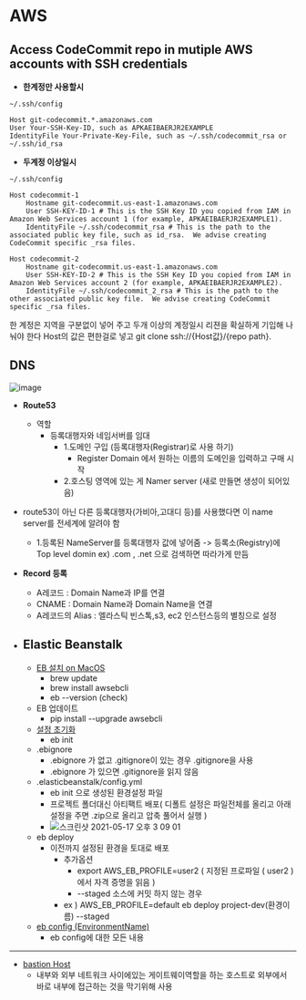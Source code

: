 # AWS


## Access CodeCommit repo in mutiple AWS accounts with SSH credentials

- **한계정만 사용할시**  

```shell
~/.ssh/config

Host git-codecommit.*.amazonaws.com
User Your-SSH-Key-ID, such as APKAEIBAERJR2EXAMPLE
IdentityFile Your-Private-Key-File, such as ~/.ssh/codecommit_rsa or ~/.ssh/id_rsa
```

- **두계정 이상일시**  

```shell
~/.ssh/config

Host codecommit-1
    Hostname git-codecommit.us-east-1.amazonaws.com
    User SSH-KEY-ID-1 # This is the SSH Key ID you copied from IAM in Amazon Web Services account 1 (for example, APKAEIBAERJR2EXAMPLE1).
    IdentityFile ~/.ssh/codecommit_rsa # This is the path to the associated public key file, such as id_rsa.  We advise creating CodeCommit specific _rsa files.
 
Host codecommit-2
    Hostname git-codecommit.us-east-1.amazonaws.com
    User SSH-KEY-ID-2 # This is the SSH Key ID you copied from IAM in Amazon Web Services account 2 (for example, APKAEIBAERJR2EXAMPLE2).
    IdentityFile ~/.ssh/codecommit_2_rsa # This is the path to the other associated public key file.  We advise creating CodeCommit specific _rsa files.
```

한 계정은 지역을 구분없이 넣어 주고 두개 이상의 계정일시 리젼을 확실하게 기입해 나눠야 한다 Host의 값은 편한걸로 넣고 git clone ssh://{Host값}/{repo path}. 

## DNS  
![image](https://user-images.githubusercontent.com/56465854/112920746-8b8cdb80-9144-11eb-8c5b-5b1d547153a6.png)  

- **Route53** 
    - 역할 
        - 등록대행자와 네임서버를 임대
            - 1.도메인 구입 (등록대행자(Registrar)로 사용 하기) 
                - Register Domain 에서 원하는 이름의 도메인을 입력하고 구매 시작
            - 2.호스팅 영역에 있는 게 Namer server (새로 만들면 생성이 되어있음)
- route53이 아닌 다른 등록대행자(가비아,고대디 등)를 사용했다면 이 name server를 전세계에 알려야 함
    - 1.등록된 NameServer를 등록대행자 값에 넣어줌 -> 등록소(Registry)에 Top level domin ex) .com , .net 으로 검색하면 따라가게 만듬

- **Record 등록**  
    - A레코드 : Domain Name과 IP를 연결  
    - CNAME : Domain Name과 Domain Name을 연결  
    - A레코드의 Alias : 엘라스틱 빈스톡,s3, ec2 인스턴스등의 별칭으로 설정  

- ## Elastic Beanstalk
    - [EB 설치 on MacOS](https://docs.aws.amazon.com/ko_kr/elasticbeanstalk/latest/dg/eb-cli3-install-osx.html) 
        -  brew update
        -  brew install awsebcli
        -  eb --version (check)
    - EB 업데이트
        - pip install --upgrade awsebcli
    - [설정 초기화](https://docs.aws.amazon.com/ko_kr/elasticbeanstalk/latest/dg/eb-cli3-configuration.html)
        - eb init
    - .ebignore
        - .ebignore 가 없고 .gitignore이 있는 경우 .gitignore을 사용
        - .ebignore 가 있으면 .gitignore을 읽지 않음
    - .elasticbeanstalk/config.yml 
        - eb init 으로 생성된 환경설정 파일
        - 프로젝트 폴더대신 아티팩트 배포( 디폴트 설정은 파일전체를 올리고 아래 설정을 주면 .zip으로 올리고 압축 풀어서 실행 )
        - ![스크린샷 2021-05-17 오후 3 09 01](https://user-images.githubusercontent.com/56465854/118439931-dc22bd00-b721-11eb-9452-3adb02cc913b.png)
    - eb deploy 
        - 이전까지 설정된 환경을 토대로 배포 
            - 추가옵션
                - export AWS_EB_PROFILE=user2 ( 지정된 프로파일 ( user2 ) 에서 자격 증명을 읽음 )
                - --staged 소스에 커밋 하지 않는 경우 
            - ex ) AWS_EB_PROFILE=default eb deploy project-dev(환경이름) --staged 
    - [eb config (EnvironmentName)](https://docs.aws.amazon.com/ko_kr/elasticbeanstalk/latest/dg/command-options-general.html#command-options-general-elbv2)
        - eb config에 대한 모든 내용

---
- [bastion Host](https://velog.io/@jinny/bastion-Host%EB%A1%9C-private-network%EC%A0%91%EC%86%8D%ED%95%98%EA%B8%B0)
    - 내부와 외부 네트워크 사이에있는 게이트웨이역할을 하는 호스트로 외부에서 바로 내부에 접근하는 것을 막기위해 사용
